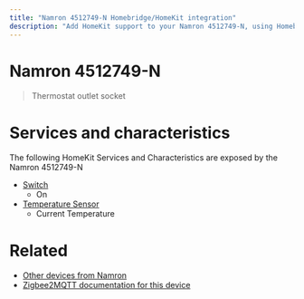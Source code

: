 ```yaml
---
title: "Namron 4512749-N Homebridge/HomeKit integration"
description: "Add HomeKit support to your Namron 4512749-N, using Homebridge, Zigbee2MQTT and homebridge-z2m."
---
```

<!---
This file has been GENERATED using src/docgen/docgen.ts
DO NOT EDIT THIS FILE MANUALLY!
-->
# Namron 4512749-N
> Thermostat outlet socket


# Services and characteristics
The following HomeKit Services and Characteristics are exposed by
the Namron 4512749-N

* [Switch](../../switch.md)
  * On
* [Temperature Sensor](../../sensors.md)
  * Current Temperature


# Related
* [Other devices from Namron](../index.md#namron)
* [Zigbee2MQTT documentation for this device](https://www.zigbee2mqtt.io/devices/4512749-N.html)